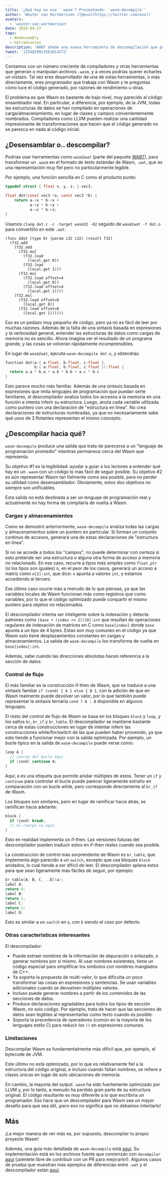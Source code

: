 ```yaml
---
title: '¿Qué hay en ese `.wasm`? Presentando: `wasm-decompile`'
author: 'Wouter van Oortmerssen ([@wvo](https://twitter.com/wvo))'
avatars:
  - 'wouter-van-oortmerssen'
date: 2020-04-27
tags:
  - WebAssembly
  - herramientas
description: 'WABT añade una nueva herramienta de descompilación que puede facilitar la lectura del contenido de los módulos Wasm.'
tweet: '1254829913561014272'
---
```

Contamos con un número creciente de compiladores y otras herramientas que generan o manipulan archivos `.wasm`, y a veces podrías querer echarles un vistazo. Tal vez eres desarrollador de una de estas herramientas, o más directamente, eres programador que trabaja con Wasm y te preguntas cómo luce el código generado, por razones de rendimiento u otras.

<!--truncate-->
El problema es que Wasm es bastante de bajo nivel, muy parecido al código ensamblador real. En particular, a diferencia, por ejemplo, de la JVM, todas las estructuras de datos se han compilado en operaciones de carga/almacenamiento, en lugar de clases y campos convenientemente nombrados. Compiladores como LLVM pueden realizar una cantidad impresionante de transformaciones que hacen que el código generado no se parezca en nada al código inicial.

## ¿Desensamblar o.. descompilar?

Podrías usar herramientas como `wasm2wat` (parte del paquete [WABT](https://github.com/WebAssembly/wabt)), para transformar un `.wasm` en el formato de texto estándar de Wasm, `.wat`, que es una representación muy fiel pero no particularmente legible.

Por ejemplo, una función sencilla en C como el producto punto:

```c
typedef struct { float x, y, z; } vec3;

float dot(const vec3 *a, const vec3 *b) {
    return a->x * b->x +
           a->y * b->y +
           a->z * b->z;
}
```

Usamos `clang dot.c -c -target wasm32 -O2` seguido de `wasm2wat -f dot.o` para convertirlo en este `.wat`:

```wasm
(func $dot (type 0) (param i32 i32) (result f32)
  (f32.add
    (f32.add
      (f32.mul
        (f32.load
          (local.get 0))
        (f32.load
          (local.get 1)))
      (f32.mul
        (f32.load offset=4
          (local.get 0))
        (f32.load offset=4
          (local.get 1))))
    (f32.mul
      (f32.load offset=8
        (local.get 0))
      (f32.load offset=8
        (local.get 1))))))
```

Eso es un pedazo muy pequeño de código, pero ya no es fácil de leer por muchas razones. Además de la falta de una sintaxis basada en expresiones y la verbosidad general, entender las estructuras de datos como cargas de memoria no es sencillo. Ahora imagina ver el resultado de un programa grande, y las cosas se volverán rápidamente incomprensibles.

En lugar de `wasm2wat`, ejecuta `wasm-decompile dot.o`, y obtendrás:

```c
function dot(a:{ a:float, b:float, c:float },
             b:{ a:float, b:float, c:float }):float {
  return a.a * b.a + a.b * b.b + a.c * b.c
}
```

Esto parece mucho más familiar. Además de una sintaxis basada en expresiones que imita lenguajes de programación que puedan serte familiares, el descompilador analiza todos los accesos a la memoria en una función e intenta inferir su estructura. Luego, anota cada variable utilizada como puntero con una declaración de "estructura en línea". No crea declaraciones de estructuras nombradas, ya que no necesariamente sabe qué usos de 3 flotantes representan el mismo concepto.

## ¿Descompilar hacia qué?

`wasm-decompile` produce una salida que trata de parecerse a un "lenguaje de programación promedio" mientras permanece cerca del Wasm que representa.

Su objetivo #1 es la legibilidad: ayudar a guiar a los lectores a entender qué hay en un `.wasm` con un código lo más fácil de seguir posible. Su objetivo #2 es aún representar Wasm tan fielmente como sea posible, para no perder su utilidad como desensamblador. Obviamente, estos dos objetivos no siempre son unificables.

Esta salida no está destinada a ser un lenguaje de programación real y actualmente no hay forma de compilarla de vuelta a Wasm.

### Cargas y almacenamientos

Como se demostró anteriormente, `wasm-decompile` analiza todas las cargas y almacenamientos sobre un puntero en particular. Si forman un conjunto continuo de accesos, generará una de estas declaraciones de "estructura en línea".

Si no se accede a todos los "campos", no puede determinar con certeza si esto pretende ser una estructura o alguna otra forma de acceso a memoria no relacionado. En ese caso, recurre a tipos más simples como `float_ptr` (si los tipos son iguales) o, en el peor de los casos, generará un acceso a matriz como `o[2]:int`, que dice: `o` apunta a valores `int`, y estamos accediendo al tercero.

Ese último caso ocurre más a menudo de lo que piensas, ya que las variables locales de Wasm funcionan más como registros que como variables, por lo que el código optimizado puede compartir el mismo puntero para objetos no relacionados.

El descompilador intenta ser inteligente sobre la indexación y detecta patrones como `(base + (index << 2))[0]:int` que resultan de operaciones regulares de indexación de matrices en C como `base[index]` donde `base` apunta a un tipo de 4 bytes. Estas son muy comunes en el código ya que Wasm solo tiene desplazamientos constantes en cargas y almacenamientos. La salida de `wasm-decompile` los transforma de vuelta en `base[index]:int`.

Además, sabe cuándo las direcciones absolutas hacen referencia a la sección de datos.

### Control de flujo

El más familiar es la construcción if-then de Wasm, que se traduce a una sintaxis familiar `if (cond) { A } else { B }`, con la adición de que en Wasm realmente puede devolver un valor, por lo que también puede representar la sintaxis ternaria `cond ? A : B` disponible en algunos lenguajes.

El resto del control de flujo de Wasm se basa en los bloques `block` y `loop`, y los saltos `br`, `br_if` y `br_table`. El descompilador se mantiene bastante cerca de estas construcciones en lugar de intentar inferir las construcciones while/for/switch de las que pueden haber provenido, ya que esto tiende a funcionar mejor con la salida optimizada. Por ejemplo, un bucle típico en la salida de `wasm-decompile` puede verse como:

```c
loop A {
  // cuerpo del bucle aquí.
  if (cond) continue A;
}
```

Aquí, `A` es una etiqueta que permite anidar múltiples de estos. Tener un `if` y `continue` para controlar el bucle puede parecer ligeramente extraño en comparación con un bucle while, pero corresponde directamente al `br_if` de Wasm.

Los bloques son similares, pero en lugar de ramificar hacia atrás, se ramifican hacia adelante:

```c
block {
  if (cond) break;
  // el cuerpo va aquí.
}
```

Esto en realidad implementa un if-then. Las versiones futuras del descompilador pueden traducir estos en if-then reales cuando sea posible.

La construcción de control más sorprendente de Wasm es `br_table`, que implementa algo parecido a un `switch`, excepto que usa bloques `block` anidados, lo cual tiende a ser difícil de leer. El descompilador aplana estos para que sean ligeramente
más fáciles de seguir, por ejemplo:

```c
br_table[A, B, C, ..D](a);
label A:
return 0;
label B:
return 1;
label C:
return 2;
label D:
```

Esto es similar a un `switch` en `a`, con `D` siendo el caso por defecto.

### Otras características interesantes

El descompilador:

- Puede extraer nombres de la información de depuración o enlazado, o generar nombres por sí mismo. Al usar nombres existentes, tiene un código especial para simplificar los símbolos con nombres manglados de C++.
- Ya soporta la propuesta de multi-valor, lo que dificulta un poco transformar las cosas en expresiones y sentencias. Se usan variables adicionales cuando se devuelven múltiples valores.
- Incluso puede generar nombres a partir de los _contenidos_ de las secciones de datos.
- Produce declaraciones agradables para todos los tipos de sección Wasm, no solo código. Por ejemplo, trata de hacer que las secciones de datos sean legibles al representarlas como texto cuando es posible.
- Soporta la precedencia de operadores (común en la mayoría de los lenguajes estilo C) para reducir los `()` en expresiones comunes.

### Limitaciones

Descompilar Wasm es fundamentalmente más difícil que, por ejemplo, el bytecode de JVM.

Este último no está optimizado, por lo que es relativamente fiel a la estructura del código original, e incluso cuando faltan nombres, se refiere a clases únicas en lugar de solo ubicaciones de memoria.

En cambio, la mayoría del output `.wasm` ha sido fuertemente optimizado por LLVM y, por lo tanto, a menudo ha perdido gran parte de su estructura original. El código resultante es muy diferente a lo que escribiría un programador. Eso hace que un descompilador para Wasm sea un mayor desafío para que sea útil, ¡pero eso no significa que no debamos intentarlo!

## Más

¡La mejor manera de ver más es, por supuesto, descompilar tu propio proyecto Wasm!

Además, una guía más detallada de `wasm-decompile` está [aquí](https://github.com/WebAssembly/wabt/blob/master/docs/decompiler.md). Su implementación está en los archivos fuente que comienzan con `decompiler` [aquí](https://github.com/WebAssembly/wabt/tree/master/src) (¡siéntete libre de contribuir con un PR para mejorarlo!). Algunos casos de prueba que muestran más ejemplos de diferencias entre `.wat` y el descompilador están [aquí](https://github.com/WebAssembly/wabt/tree/master/test/decompile).
